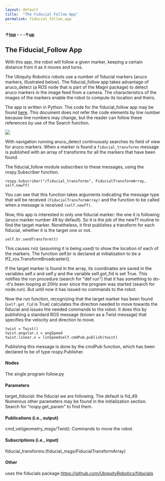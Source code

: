 ```yaml
---
layout: default
title:  "The Fiducial Follow App"
permalink: fiducial_follow_app
---
```


#### &uarr;[top](https://ubiquityrobotics.github.io/learn/) - - -&uarr;[up](ix_programming)

## The Fiducial_Follow App

With this app, the robot will follow a given marker, keeping a certain distance from it as it moves and turns.

The Ubiquity Robotics robots use a number of fiducial markers (aruco markers, illustrated below).  The fiducial_follow app takes advantage of aruco_detect (a ROS node that is part of the Magni package) to detect aruco markers in the image feed from a camera.  The characteristics of the images of the markers enable the robot to compute its location and theirs.

The app is written in Python. The code for the fiducial_follow app may be found [here](https://github.com/UbiquityRobotics/demos/blob/master/fiducial_follow/nodes/follow.py).  This document does not refer the code elements by line number because line numbers may change, but the reader can follow these references by use of the Search function.

<img src="https://ubiquityrobotics.github.io/learn/assets/fiducial.png" />

With navigation running aruco_detect continuously searches its field of view for aruco markers. When a marker is found a `fiducial_transforms` message is published with an array of transforms for all the markers that have been found.

The fiducial_follow module subscribes to these messages, using the rospy.Subscriber function.  

```rospy.Subscriber("/fiducial_transforms", FiducialTransformArray, self.newTf)```


You can see that this function takes arguments indicating the message type that will be received `(FiducialTransformArray)` and the function to be called when a message is received `(self.newTf)`.

Now, this app is interested in only one fiducial marker: the one it is following (aruco marker number 49 by default).  So it is the job of the newTf routine to find the target marker. Nonetheless, it first publishes a transform for each fiducial, whether it is the target one or not.

    self.br.sendTransform(t)

This causes rviz (assuming it is being used) to show the location of each of the markers. The function self.br is declared at initialization to be a tf2_ros.TransformBroadcaster().

If the target marker is found in the array, its coordinates are saved in the variables self.x and self.y and the variable self.got_fid is set True. This notifies the run procedure (search for "def run") that it has something to do--it's been looping at 20Hz ever since the program was started (search for node.run). But until now it has issued no commands to the robot.

Now the run function, recognizing that the target marker has been found (`self.got_fid` is True) calculates the direction needed to move towards the fiducial and issues the needed commands to the robot. It does this by publishing a standard ROS message (known as a Twist message) that specifies the velocity and direction to move.

    twist = Twist()
    twist.angular.z = angSpeed
    twist.linear.x = linSpeedself.cmdPub.publish(twist)

Publishing this message is done by the cmdPub function, which has been declared to be of type rospy.Publisher.


#### Nodes
The single program follow.py

#### Parameters
target_fiducial: the fiducial we are following. The default is fid_49. Numerous other parameters may be found in the initialization section. Search for "rospy.get_param" to find them.

#### Publications (i.e., output)

cmd_vel(geometry_msgs/Twist): Commands to move the robot.

#### Subscriptions (i.e., input)

fiducial_transforms:(fiducial_msgs/FiducialTransformArray)

#### Other
uses the fiducials package https://github.com/UbiquityRobotics/fiducials
